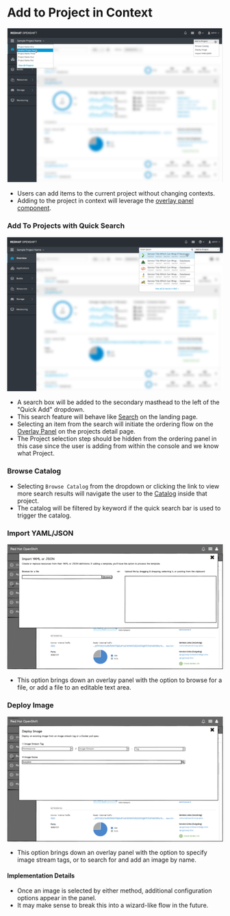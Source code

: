 
# Add to Project in Context
![Navigation 1](img/SecondaryMasthead.png)
- Users can add items to the current project without changing contexts.
- Adding to the project in context will leverage the [overlay panel component](../patterns/overlay-panel.md).

### Add To Projects with Quick Search
![template](img/QuickSearch.png)
- A search box will be added to the secondary masthead to the left of the "Quick Add" dropdown.
- This search feature will behave like [Search](https://github.com/openshift/openshift-origin-design/blob/master/web-console/homepage/search.m) on the landing page.
- Selecting an item from the search will initiate the ordering flow on the [Overlay Panel](../homepage/search-filter#search-catalog.md) on the projects detail page.
- The Project selection step should be hidden from the ordering panel in this case since the user is adding from within the console and we know what Project.

### Browse Catalog
- Selecting `Browse Catalog` from the dropdown or clicking the link to view more search results will navigate the user to the [Catalog](./in-project-catalog.md) inside that project.
- The catalog will be filtered by keyword if the quick search bar is used to trigger the catalog.




### Import YAML/JSON
![template](img/Import_yaml.png)
- This option brings down an overlay panel with the option to browse for a file, or add a file to an editable text area.

### Deploy Image
![template](img/deploy_image.png)
- This option brings down an overlay panel with the option to specify image stream tags, or to search for and add an image by name.

#### Implementation Details
- Once an image is selected by either method, additional configuration options appear in the panel.
- It may make sense to break this into a wizard-like flow in the future.
